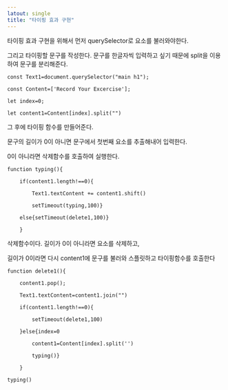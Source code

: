```yaml
---
latout: single
title: "타이핑 효과 구현"
---
```


타이핑 효과 구현을 위해서 먼저 querySelector로 요소를 불러와야한다.

그리고 타이핑할 문구를 작성한다. 문구를 한글자씩 입력하고 싶기 때문에 split을 이용하여 문구를 분리해준다.
```
const Text1=document.querySelector("main h1");

const Content=['Record Your Excercise'];

let index=0;

let content1=Content[index].split("")
```


그 후에 타이핑 함수를 만들어준다.

문구의 길이가 0이 아니면 문구에서 첫번째 요소를 추출해내어 입력한다.

0이 아니라면 삭제함수를 호출하여 실행한다.

```
function typing(){
    
    if(content1.length!==0){
        
        Text1.textContent += content1.shift()
        
        setTimeout(typing,100)}
    
    else{setTimeout(delete1,100)}
   
    }
```

삭제함수이다. 길이가 0이 아니라면 요소를 삭제하고,

길이가 0이라면 다시 content1에 문구를 불러와 스플릿하고 타이핑함수를 호출한다

```
function delete1(){

    content1.pop();
    
    Text1.textContent=content1.join("")
    
    if(content1.length!==0){
        
        setTimeout(delete1,100)
    
    }else{index=0
        
        content1=Content[index].split('')
        
        typing()}
    
    }
        
typing()
```

